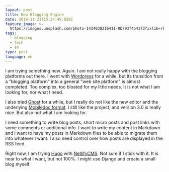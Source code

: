 ```yaml
---
layout: post
title: New Blogging Engine
date: 2019-11-21T15:24:49.028Z
feature_image: >-
  https://images.unsplash.com/photo-1434030216411-0b793f4b4173?ixlib=rb-1.2.1&ixid=eyJhcHBfaWQiOjEyMDd9&auto=format&fit=crop&q=80
tags:
  - blogging
  - tech
  - en
type: post
language: en
---
```

I am trying something new. Again. I am not really happy with the blogging platforms out there. I went with [Wordpress](https://wordpress.org/) for a while, but its transition from a "blogging platform" into a general "web site platform" is almost completed. Too complex, too bloated for my little needs. It is not what I am looking for, nor what I need. 

I also tried [Ghost](https://ghost.org/) for a while, but I really do not like the new editor and the underlying [Mobiledoc format](https://github.com/bustle/mobiledoc-kit). I still like the project, and version 3.0 is really nice. But also not what I am looking for.

I need something to write blog posts, short micro posts and post links with some comments or additional info. I want to write my content in Markdown and I want to have my posts in Markdown files to be able to migrate them into whatever I want. I also need control over how posts are displayed in the RSS feed.

Right now, I am trying [Hugo](https://gohugo.io/) with [NetlifyCMS](https://www.netlifycms.org/). Not sure if I stick with it. It is near to what I want, but not 100%. I might use Django and create a small blog myself.
